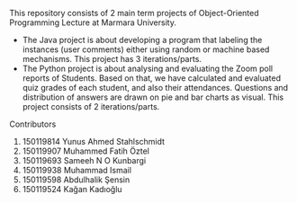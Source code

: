 This repository consists of 2 main term projects of Object-Oriented Programming Lecture at Marmara University.
- The Java project is about developing a program that labeling the instances (user comments) either using random or machine based mechanisms. This project has 3 iterations/parts.
- The Python project is about analysing and evaluating the Zoom poll reports of Students. Based on that, we have calculated and evaluated quiz grades of each student, and also their attendances. Questions and distribution of answers are drawn on pie and bar charts as visual. This project consists of 2 iterations/parts.

Contributors
  1. 150119814 Yunus Ahmed Stahlschmidt
  2. 150119907 Muhammed Fatih Öztel
  3. 150119693 Sameeh N O Kunbargi
  4. 150119938 Muhammad Ismail
  5. 150119598 Abdulhalik Şensin
  6. 150119524 Kağan Kadıoğlu
